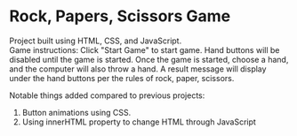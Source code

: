 # Rock, Papers, Scissors Game

Project built using HTML, CSS, and JavaScript.  
Game instructions: Click "Start Game" to start game. Hand buttons will be disabled until the game is started.
Once the game is started, choose a hand, and the computer will also throw a hand. A result message will
display under the hand buttons per the rules of rock, paper, scissors.  

Notable things added compared to previous projects:  
1. Button animations using CSS.  
2. Using innerHTML property to change HTML through JavaScript
 
